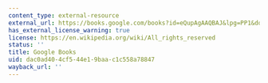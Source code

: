 ```yaml
---
content_type: external-resource
external_url: https://books.google.com/books?id=eQupAgAAQBAJ&lpg=PP1&dq=wilderness%20and%20the%20american%20mind&pg=PP1#v=onepage&q&f=false
has_external_license_warning: true
license: https://en.wikipedia.org/wiki/All_rights_reserved
status: ''
title: Google Books
uid: dac0ad40-4cf5-44e1-9baa-c1c558a78847
wayback_url: ''
---
```

